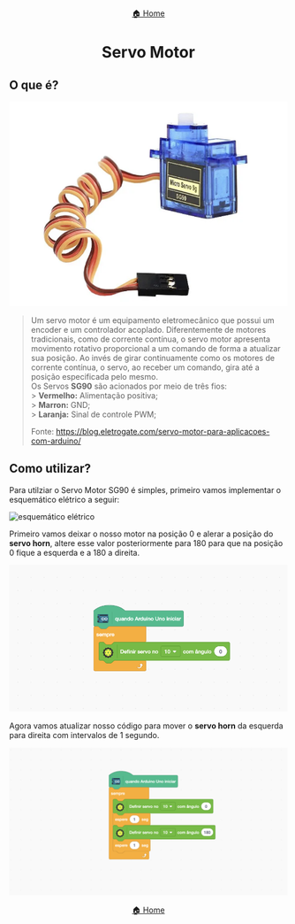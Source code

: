<center>

[🏠 Home](../README.md)

</center>

#

<h1 align="center">Servo Motor </h1>

## O que é?

<div align="center">

![servo motor](img/servo_motor/servo_motor.png)

</div>

> Um servo motor é um equipamento eletromecânico que possui um encoder e um controlador acoplado.
> Diferentemente de motores tradicionais, como de corrente contínua, o servo motor apresenta movimento rotativo proporcional a um comando de forma a atualizar sua posição.
> Ao invés de girar continuamente como os motores de corrente contínua, o servo, ao receber um comando, gira até a posição especificada pelo mesmo.<br>
> Os Servos **SG90** são acionados por meio de três fios:<Br> > **Vermelho:** Alimentação positiva;<br> > **Marron:** GND;<br> > **Laranja:** Sinal de controle PWM;
>
> Fonte: https://blog.eletrogate.com/servo-motor-para-aplicacoes-com-arduino/

## Como utilizar?

Para utilziar o Servo Motor SG90 é simples, primeiro vamos implementar o esquemático elétrico a seguir:

![esquemático elétrico](img/servo_motor/esquematio_elétrio.png)

Primeiro vamos deixar o nosso motor na posição 0 e alerar a posição do **servo horn**, altere esse valor posteriormente para 180 para que na posição 0 fique a esquerda e a 180 a direita.

![code 1](img/servo_motor/code_1.png)

Agora vamos atualizar nosso código para mover o **servo horn** da esquerda para direita com intervalos de 1 segundo.

![code 1](img/servo_motor/code_2.png)

<center>

[🏠 Home](../README.md)

</center>
